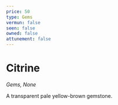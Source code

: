 ```yaml
---
price: 50
type: Gems
vermun: false
seen: false
owned: false
attunement: false
---
```

# Citrine

*Gems, None*

A transparent pale yellow-brown gemstone.